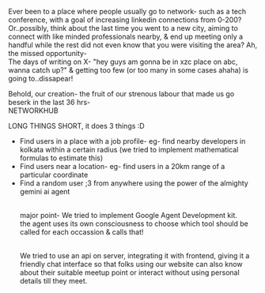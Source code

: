 <p>
  Ever been to a place where people usually go to network- such as a tech conference, with a goal of increasing linkedin connections from 0-200?
<br>
Or..possibly, think about the last time you went to a new city, aiming to connect with like minded professionals nearby, & end up meeting only a handful while the rest did not even know that you were visiting the area? Ah, the missed opportunity-
<br>
The days of writing on X- "hey guys am gonna be in xzc place on abc, wanna catch up?" & getting too few (or too many in some cases ahaha) is going to..dissapear!
<br></p>
<p>
Behold, our creation- the fruit of our strenous labour that made us go beserk in the last 36 hrs-<br>
NETWORKHUB
<br>
  </p>
<p>
LONG THINGS SHORT, it does 3 things :D
<ul><li>Find users in a place with a job profile- eg- find nearby developers in kolkata within a certain radius (we tried to implement mathematical formulas to estimate this)</li>
<li>Find users near a location- eg- find users in a 20km range of a particular coordinate</li>
<li>Find a random user ;3 from anywhere using the power of the almighty gemini ai agent </li>
</p>
  <p>
<br>major point- We tried to implement Google Agent Development kit.
<br>the agent uses its own consciousness to choose which tool should be called for each occassion & calls that!
  </p><p>
<br>We tried to use an api on server, integrating it with frontend, giving it a friendly chat interface so that folks using our website can also know about their suitable meetup point or interact without using personal details till they meet.
</p>

